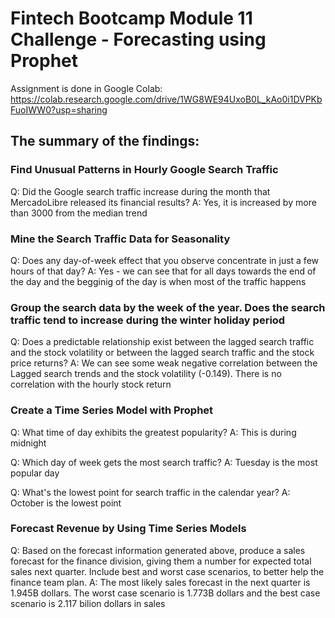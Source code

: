 # Fintech Bootcamp Module 11 Challenge - Forecasting using Prophet

Assignment is done in Google Colab: https://colab.research.google.com/drive/1WG8WE94UxoB0L_kAo0i1DVPKbFuoIWW0?usp=sharing

## The summary of the findings:
###  Find Unusual Patterns in Hourly Google Search Traffic
Q: Did the Google search traffic increase during the month that MercadoLibre released its financial results?
A: Yes, it is increased by more than 3000 from the median trend

### Mine the Search Traffic Data for Seasonality
Q: Does any day-of-week effect that you observe concentrate in just a few hours of that day?
A: Yes - we can see that for all days towards the end of the day and the begginig of the day is when most of the traffic happens

### Group the search data by the week of the year. Does the search traffic tend to increase during the winter holiday period
Q: Does a predictable relationship exist between the lagged search traffic and the stock volatility or between the lagged search traffic and the stock price returns?
A: We can see some weak negative correlation between the Lagged search trends and the stock volatility (-0.149). There is no correlation with the hourly stock return

### Create a Time Series Model with Prophet
Q: What time of day exhibits the greatest popularity?
A: This is during midnight

Q: Which day of week gets the most search traffic?
A: Tuesday is the most popular day

Q: What's the lowest point for search traffic in the calendar year?
A: October is the lowest point

### Forecast Revenue by Using Time Series Models
Q: Based on the forecast information generated above, produce a sales forecast for the finance division, giving them a number for expected total sales next quarter. Include best and worst case scenarios, to better help the finance team plan.
A: The most likely sales forecast in the next quarter is 1.945B dollars. The worst case scenario is 1.773B dollars and the best case scenario is 2.117 bilion dollars in sales
